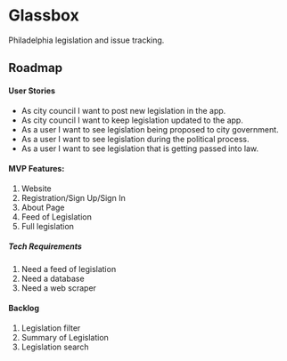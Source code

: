 # Glassbox

Philadelphia legislation and issue tracking.

## Roadmap

#### User Stories

- As city council I want to post new legislation in the app.
- As city council I want to keep legislation updated to the app.
- As a user I want to see legislation being proposed to city government.
- As a user I want to see legislation during the political process.
- As a user I want to see legislation that is getting passed into law.

#### MVP Features:

1. Website
2. Registration/Sign Up/Sign In
4. About Page
5. Feed of Legislation
6. Full legislation

##### Tech Requirements

1. Need a feed of legislation
2. Need a database
3. Need a web scraper



#### Backlog

1. Legislation filter
2. Summary of Legislation
3. Legislation search
